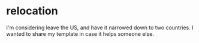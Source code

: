 # relocation
I'm considering leave the US, and have it narrowed down to two countries. I wanted to share my template in case it helps someone else. 

